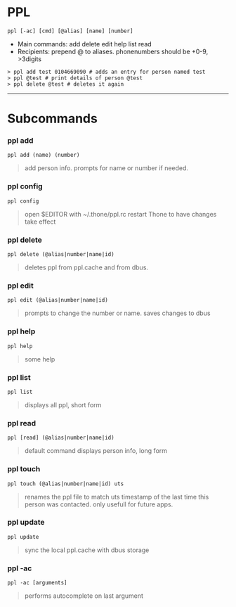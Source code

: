 # PPL #



`ppl [-ac] [cmd] [@alias] [name] [number] `

  * Main commands: add delete edit help list read
  * Recipients: prepend @ to aliases. phonenumbers should be +0-9, >3digits

```
> ppl add test 0104669090 # adds an entry for person named test
> ppl @test # print details of person @test
> ppl delete @test # deletes it again
```


---

# Subcommands #


### ppl add ###
`ppl add (name) (number) `
> add person info.
> prompts for name or number if needed.

### ppl config ###
`ppl config `
> open $EDITOR with ~/.thone/ppl.rc
> restart Thone to have changes take effect

### ppl delete ###
`ppl delete (@alias|number|name|id) `
> deletes ppl from ppl.cache and from dbus.

### ppl edit ###
`ppl edit (@alias|number|name|id) `
> prompts to change the number or name.
> saves changes to dbus

### ppl help ###
`ppl help`
> some help

### ppl list ###
`ppl list `
> displays all ppl, short form

### ppl read ###
`ppl [read] (@alias|number|name|id) `
> default command
> displays person info, long form

### ppl touch ###
`ppl touch (@alias|number|name|id) uts`
> renames the ppl file to match uts timestamp
> of the last time this person was contacted.
> only usefull for future apps.

### ppl update ###
`ppl update`
> sync the local ppl.cache with dbus storage

### ppl -ac ###
`ppl -ac [arguments]`
> performs autocomplete on last argument